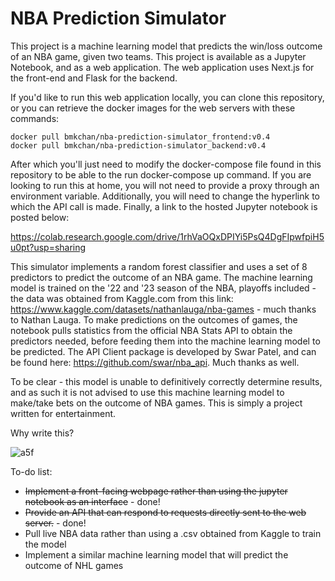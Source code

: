 # NBA Prediction Simulator

This project is a machine learning model that predicts the win/loss outcome of an NBA game, given two teams. This project is available as a Jupyter Notebook, and as a web application. The web application uses Next.js for the front-end and Flask for the backend.


If you'd like to run this web application locally, you can clone this repository, or you can retrieve the docker images for the web servers with these commands:

```
docker pull bmkchan/nba-prediction-simulator_frontend:v0.4
docker pull bmkchan/nba-prediction-simulator_backend:v0.4
```

After which you'll just need to modify the docker-compose file found in this repository to be able to the run docker-compose up command. If you are looking to run this at home, you will not need to provide a proxy through an environment variable. Additionally, you will need to change the hyperlink to which the API call is made. Finally, a link to the hosted Jupyter notebook is posted below:

https://colab.research.google.com/drive/1rhVaOQxDPIYi5PsQ4DgFIpwfpiH5u0pt?usp=sharing

This simulator implements a random forest classifier and uses a set of 8 predictors to predict the outcome of an NBA game. The machine learning model is trained on the '22 and '23 season of the NBA, playoffs included - the data was obtained from Kaggle.com from this link: https://www.kaggle.com/datasets/nathanlauga/nba-games - much thanks to Nathan Lauga. To make predictions on the outcomes of games, the notebook pulls statistics from the official NBA Stats API to obtain the predictors needed, before feeding them into the machine learning model to be predicted. The API Client package is developed by Swar Patel, and can be found here: https://github.com/swar/nba_api. Much thanks as well.

To be clear - this model is unable to definitively correctly determine results, and as such it is not advised to use this machine learning model to make/take bets on the outcome of NBA games. This is simply a project written for entertainment.

Why write this?

![a5f](https://github.com/bchan98/nba-prediction-simulator/assets/89050093/010a1ffa-7c43-405a-a48f-6976defb4e3d)


To-do list:
- ~~Implement a front-facing webpage rather than using the jupyter notebook as an interface~~ - done!
- ~~Provide an API that can respond to requests directly sent to the web server.~~ - done!
- Pull live NBA data rather than using a .csv obtained from Kaggle to train the model
- Implement a similar machine learning model that will predict the outcome of NHL games
